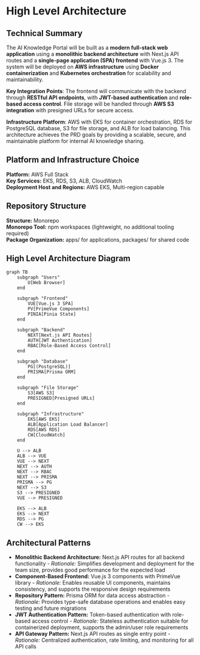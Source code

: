 # High Level Architecture

## Technical Summary

The AI Knowledge Portal will be built as a **modern full-stack web application** using a **monolithic backend architecture** with Next.js API routes and a **single-page application (SPA) frontend** with Vue.js 3. The system will be deployed on **AWS infrastructure** using **Docker containerization** and **Kubernetes orchestration** for scalability and maintainability.

**Key Integration Points**: The frontend will communicate with the backend through **RESTful API endpoints**, with **JWT-based authentication** and **role-based access control**. File storage will be handled through **AWS S3 integration** with presigned URLs for secure access.

**Infrastructure Platform**: AWS with EKS for container orchestration, RDS for PostgreSQL database, S3 for file storage, and ALB for load balancing. This architecture achieves the PRD goals by providing a scalable, secure, and maintainable platform for internal AI knowledge sharing.

## Platform and Infrastructure Choice

**Platform:** AWS Full Stack  
**Key Services:** EKS, RDS, S3, ALB, CloudWatch  
**Deployment Host and Regions:** AWS EKS, Multi-region capable  

## Repository Structure

**Structure:** Monorepo  
**Monorepo Tool:** npm workspaces (lightweight, no additional tooling required)  
**Package Organization:** apps/ for applications, packages/ for shared code  

## High Level Architecture Diagram

```mermaid
graph TB
    subgraph "Users"
        U[Web Browser]
    end
    
    subgraph "Frontend"
        VUE[Vue.js 3 SPA]
        PV[PrimeVue Components]
        PINIA[Pinia State]
    end
    
    subgraph "Backend"
        NEXT[Next.js API Routes]
        AUTH[JWT Authentication]
        RBAC[Role-Based Access Control]
    end
    
    subgraph "Database"
        PG[(PostgreSQL)]
        PRISMA[Prisma ORM]
    end
    
    subgraph "File Storage"
        S3[AWS S3]
        PRESIGNED[Presigned URLs]
    end
    
    subgraph "Infrastructure"
        EKS[AWS EKS]
        ALB[Application Load Balancer]
        RDS[AWS RDS]
        CW[CloudWatch]
    end
    
    U --> ALB
    ALB --> VUE
    VUE --> NEXT
    NEXT --> AUTH
    NEXT --> RBAC
    NEXT --> PRISMA
    PRISMA --> PG
    NEXT --> S3
    S3 --> PRESIGNED
    VUE --> PRESIGNED
    
    EKS --> ALB
    EKS --> NEXT
    RDS --> PG
    CW --> EKS
```

## Architectural Patterns

- **Monolithic Backend Architecture:** Next.js API routes for all backend functionality - *Rationale:* Simplifies development and deployment for the team size, provides good performance for the expected load
- **Component-Based Frontend:** Vue.js 3 components with PrimeVue library - *Rationale:* Enables reusable UI components, maintains consistency, and supports the responsive design requirements
- **Repository Pattern:** Prisma ORM for data access abstraction - *Rationale:* Provides type-safe database operations and enables easy testing and future migrations
- **JWT Authentication Pattern:** Token-based authentication with role-based access control - *Rationale:* Stateless authentication suitable for containerized deployment, supports the admin/user role requirements
- **API Gateway Pattern:** Next.js API routes as single entry point - *Rationale:* Centralized authentication, rate limiting, and monitoring for all API calls 